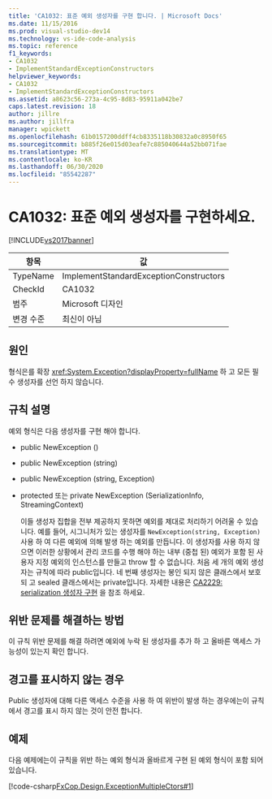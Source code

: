 ```yaml
---
title: 'CA1032: 표준 예외 생성자를 구현 합니다. | Microsoft Docs'
ms.date: 11/15/2016
ms.prod: visual-studio-dev14
ms.technology: vs-ide-code-analysis
ms.topic: reference
f1_keywords:
- CA1032
- ImplementStandardExceptionConstructors
helpviewer_keywords:
- CA1032
- ImplementStandardExceptionConstructors
ms.assetid: a8623c56-273a-4c95-8d83-95911a042be7
caps.latest.revision: 18
author: jillre
ms.author: jillfra
manager: wpickett
ms.openlocfilehash: 61b0157200ddff4cb8335118b30832a0c8950f65
ms.sourcegitcommit: b885f26e015d03eafe7c885040644a52bb071fae
ms.translationtype: MT
ms.contentlocale: ko-KR
ms.lasthandoff: 06/30/2020
ms.locfileid: "85542287"
---
```

# <a name="ca1032-implement-standard-exception-constructors"></a>CA1032: 표준 예외 생성자를 구현하세요.
[!INCLUDE[vs2017banner](../includes/vs2017banner.md)]

|항목|값|
|-|-|
|TypeName|ImplementStandardExceptionConstructors|
|CheckId|CA1032|
|범주|Microsoft 디자인|
|변경 수준|최신이 아님|

## <a name="cause"></a>원인
 형식은를 확장 <xref:System.Exception?displayProperty=fullName> 하 고 모든 필수 생성자를 선언 하지 않습니다.

## <a name="rule-description"></a>규칙 설명
 예외 형식은 다음 생성자를 구현 해야 합니다.

- public NewException ()

- public NewException (string)

- public NewException (string, Exception)

- protected 또는 private NewException (SerializationInfo, StreamingContext)

  이들 생성자 집합을 전부 제공하지 못하면 예외를 제대로 처리하기 어려울 수 있습니다. 예를 들어, 시그니처가 있는 생성자를 `NewException(string, Exception)` 사용 하 여 다른 예외에 의해 발생 하는 예외를 만듭니다. 이 생성자를 사용 하지 않으면 이러한 상황에서 관리 코드를 수행 해야 하는 내부 (중첩 된) 예외가 포함 된 사용자 지정 예외의 인스턴스를 만들고 throw 할 수 없습니다. 처음 세 개의 예외 생성자는 규칙에 따라 public입니다. 네 번째 생성자는 봉인 되지 않은 클래스에서 보호 되 고 sealed 클래스에서는 private입니다. 자세한 내용은 [CA2229: serialization 생성자 구현](../code-quality/ca2229-implement-serialization-constructors.md) 을 참조 하세요.

## <a name="how-to-fix-violations"></a>위반 문제를 해결하는 방법
 이 규칙 위반 문제를 해결 하려면 예외에 누락 된 생성자를 추가 하 고 올바른 액세스 가능성이 있는지 확인 합니다.

## <a name="when-to-suppress-warnings"></a>경고를 표시하지 않는 경우
 Public 생성자에 대해 다른 액세스 수준을 사용 하 여 위반이 발생 하는 경우에는이 규칙에서 경고를 표시 하지 않는 것이 안전 합니다.

## <a name="example"></a>예제
 다음 예제에는이 규칙을 위반 하는 예외 형식과 올바르게 구현 된 예외 형식이 포함 되어 있습니다.

 [!code-csharp[FxCop.Design.ExceptionMultipleCtors#1](../snippets/csharp/VS_Snippets_CodeAnalysis/FxCop.Design.ExceptionMultipleCtors/cs/FxCop.Design.ExceptionMultipleCtors.cs#1)]
